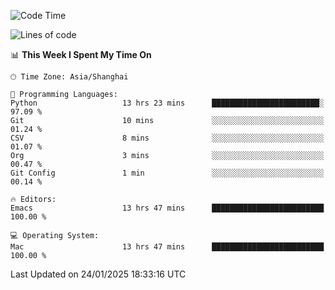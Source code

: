 <!--START_SECTION:waka-->
![Code Time](http://img.shields.io/badge/Code%20Time-2%2C495%20hrs%2014%20mins-blue)

![Lines of code](https://img.shields.io/badge/From%20Hello%20World%20I%27ve%20Written-334.9%20thousand%20lines%20of%20code-blue)

📊 **This Week I Spent My Time On** 

```text
🕑︎ Time Zone: Asia/Shanghai

💬 Programming Languages: 
Python                   13 hrs 23 mins      ████████████████████████░   97.09 % 
Git                      10 mins             ░░░░░░░░░░░░░░░░░░░░░░░░░   01.24 % 
CSV                      8 mins              ░░░░░░░░░░░░░░░░░░░░░░░░░   01.07 % 
Org                      3 mins              ░░░░░░░░░░░░░░░░░░░░░░░░░   00.47 % 
Git Config               1 min               ░░░░░░░░░░░░░░░░░░░░░░░░░   00.14 % 

🔥 Editors: 
Emacs                    13 hrs 47 mins      █████████████████████████   100.00 % 

💻 Operating System: 
Mac                      13 hrs 47 mins      █████████████████████████   100.00 % 
```


 Last Updated on 24/01/2025 18:33:16 UTC
<!--END_SECTION:waka-->
